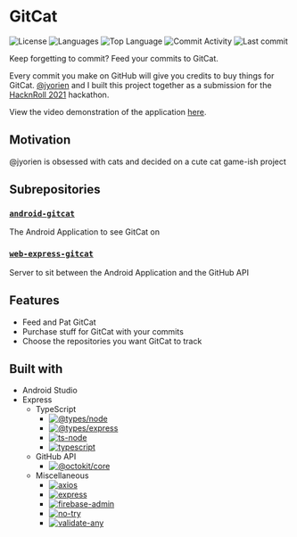 # GitCat

![License](https://img.shields.io/github/license/zS1L3NT/gitcat?style=for-the-badge) ![Languages](https://img.shields.io/github/languages/count/zS1L3NT/gitcat?style=for-the-badge) ![Top Language](https://img.shields.io/github/languages/top/zS1L3NT/gitcat?style=for-the-badge) ![Commit Activity](https://img.shields.io/github/commit-activity/y/zS1L3NT/gitcat?style=for-the-badge) ![Last commit](https://img.shields.io/github/last-commit/zS1L3NT/gitcat?style=for-the-badge)

Keep forgetting to commit? Feed your commits to GitCat.

Every commit you make on GitHub will give you credits to buy things for GitCat. [@jyorien](https://github.com/jyorien) and I built this project together as a submission for the [HacknRoll 2021](https://hacknroll.nushackers.org/) hackathon.

View the video demonstration of the application [here](https://youtu.be/ZUn2QRY1Pqo).

## Motivation

@jyorien is obsessed with cats and decided on a cute cat game-ish project

## Subrepositories

### [`android-gitcat`](http://github.com/jyorien/GitCat)

The Android Application to see GitCat on

### [`web-express-gitcat`](web-express-gitcat)

Server to sit between the Android Application and the GitHub API

## Features

-   Feed and Pat GitCat
-   Purchase stuff for GitCat with your commits
-   Choose the repositories you want GitCat to track

## Built with

-   Android Studio
-   Express
    -   TypeScript
        -   [![@types/node](https://img.shields.io/badge/%40types%2Fnode-%5E16.9.2-red?style=flat-square)](https://npmjs.com/package/@types/node/v/16.9.2)
        -   [![@types/express](https://img.shields.io/badge/%40types%2Fexpress-%5E4.17.13-red?style=flat-square)](https://npmjs.com/package/@types/express/v/4.17.13)
        -   [![ts-node](https://img.shields.io/badge/ts--node-%5E10.2.1-red?style=flat-square)](https://npmjs.com/package/ts-node/v/10.2.1)
        -   [![typescript](https://img.shields.io/badge/typescript-%5E4.4.3-red?style=flat-square)](https://npmjs.com/package/typescript/v/4.4.3)
    -   GitHub API
        -   [![@octokit/core](https://img.shields.io/badge/%40octokit%2Fcore-%5E3.5.1-red?style=flat-square)](https://npmjs.com/package/@octokit/core/v/3.5.1)
    -   Miscellaneous
        -   [![axios](https://img.shields.io/badge/axios-%5E0.24.0-red?style=flat-square)](https://npmjs.com/package/axios/v/0.24.0)
        -   [![express](https://img.shields.io/badge/express-%5E4.17.2-red?style=flat-square)](https://npmjs.com/package/express/v/4.17.2)
        -   [![firebase-admin](https://img.shields.io/badge/firebase--admin-%5E10.0.1-red?style=flat-square)](https://npmjs.com/package/firebase-admin/v/10.0.1)
        -   [![no-try](https://img.shields.io/badge/no--try-%5E3.1.0-red?style=flat-square)](https://npmjs.com/package/no-try/v/3.1.0)
        -   [![validate-any](https://img.shields.io/badge/validate--any-%5E1.1.1-red?style=flat-square)](https://npmjs.com/package/validate-any/v/1.1.1)
